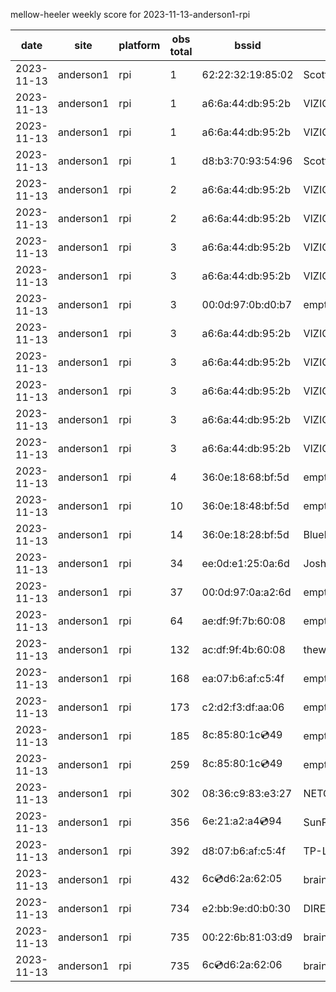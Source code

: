mellow-heeler weekly score for 2023-11-13-anderson1-rpi

|date|site|platform|obs total|bssid|ssid|
|--|--|--|--|--|--|
|2023-11-13|anderson1|rpi|1|62:22:32:19:85:02|Scott IoT Wifi|
|2023-11-13|anderson1|rpi|1|a6:6a:44:db:95:2b|VIZIOCastAudio4633|
|2023-11-13|anderson1|rpi|1|a6:6a:44:db:95:2b|VIZIOCastAudio5252|
|2023-11-13|anderson1|rpi|1|d8:b3:70:93:54:96|Scott WiFi|
|2023-11-13|anderson1|rpi|2|a6:6a:44:db:95:2b|VIZIOCastAudio6652|
|2023-11-13|anderson1|rpi|2|a6:6a:44:db:95:2b|VIZIOCastAudio4628|
|2023-11-13|anderson1|rpi|3|a6:6a:44:db:95:2b|VIZIOCastAudio2302|
|2023-11-13|anderson1|rpi|3|a6:6a:44:db:95:2b|VIZIOCastAudio5284|
|2023-11-13|anderson1|rpi|3|00:0d:97:0b:d0:b7|empty_ssid|
|2023-11-13|anderson1|rpi|3|a6:6a:44:db:95:2b|VIZIOCastAudio2888|
|2023-11-13|anderson1|rpi|3|a6:6a:44:db:95:2b|VIZIOCastAudio7640|
|2023-11-13|anderson1|rpi|3|a6:6a:44:db:95:2b|VIZIOCastAudio6482|
|2023-11-13|anderson1|rpi|3|a6:6a:44:db:95:2b|VIZIOCastAudio5175|
|2023-11-13|anderson1|rpi|3|a6:6a:44:db:95:2b|VIZIOCastAudio8749|
|2023-11-13|anderson1|rpi|4|36:0e:18:68:bf:5d|empty_ssid|
|2023-11-13|anderson1|rpi|10|36:0e:18:48:bf:5d|empty_ssid|
|2023-11-13|anderson1|rpi|14|36:0e:18:28:bf:5d|Bluelotus|
|2023-11-13|anderson1|rpi|34|ee:0d:e1:25:0a:6d|JoshLily|
|2023-11-13|anderson1|rpi|37|00:0d:97:0a:a2:6d|empty_ssid|
|2023-11-13|anderson1|rpi|64|ae:df:9f:7b:60:08|empty_ssid|
|2023-11-13|anderson1|rpi|132|ac:df:9f:4b:60:08|theweef|
|2023-11-13|anderson1|rpi|168|ea:07:b6:af:c5:4f|empty_ssid|
|2023-11-13|anderson1|rpi|173|c2:d2:f3:df:aa:06|empty_ssid|
|2023-11-13|anderson1|rpi|185|8c:85:80:1c:cd:49|empty_ssid|
|2023-11-13|anderson1|rpi|259|8c:85:80:1c:cd:49|empty_ssid|
|2023-11-13|anderson1|rpi|302|08:36:c9:83:e3:27|NETGEAR34|
|2023-11-13|anderson1|rpi|356|6e:21:a2:a4:cd:94|SunPower21450|
|2023-11-13|anderson1|rpi|392|d8:07:b6:af:c5:4f|TP-Link_C54F|
|2023-11-13|anderson1|rpi|432|6c:cd:d6:2a:62:05|braingang2_5GEXT|
|2023-11-13|anderson1|rpi|734|e2:bb:9e:d0:b0:30|DIRECT-9ED03030|
|2023-11-13|anderson1|rpi|735|00:22:6b:81:03:d9|braingang2|
|2023-11-13|anderson1|rpi|735|6c:cd:d6:2a:62:06|braingang2_2GEXT|
